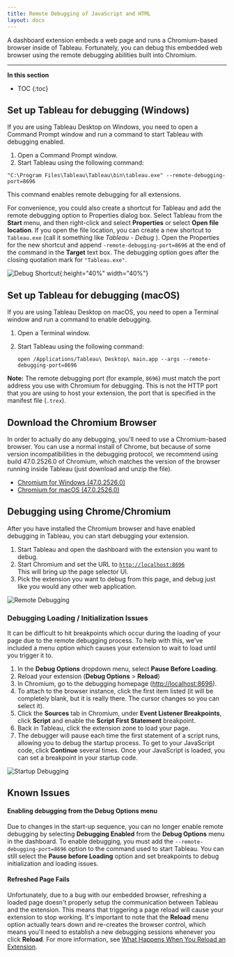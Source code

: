 ```yaml
---
title: Remote Debugging of JavaScript and HTML
layout: docs
---
```


A dashboard extension embeds a web page and runs a Chromium-based browser inside of Tableau. Fortunately, you can debug this embedded web browser using the remote debugging abilities built into Chromium.

---
**In this section**

* TOC
{:toc}

 
## Set up Tableau for debugging (Windows)


If you are using Tableau Desktop on Windows, you need to open a Command Prompt window and run a command to start Tableau with debugging enabled. 

1. Open a Command Prompt window. 
2. Start Tableau using the following command:

```
"C:\Program Files\Tableau\Tableau\bin\tableau.exe" --remote-debugging-port=8696
```

This command enables remote debugging for all extensions. 

For convenience, you could also create a shortcut for Tableau and add the remote debugging option to Properties dialog box. Select Tableau from the **Start** menu, and then right-click and select **Properties** or select **Open file location**. If you open the file location, you can create a new shortcut to `Tableau.exe` (call it something like *Tableau - Debug* ). Open the Properties for the new shortcut and append `-remote-debugging-port=8696` at the end of the command in the **Target** text box. The debugging option goes after the closing quotation mark for `"Tableau.exe"`. 

![Debug Shortcut]({{site.baseurl}}/assets/Tableau_shortcut_debug.png){:height="40%" width="40%"}

## Set up Tableau for debugging (macOS)

If you are using Tableau Desktop on macOS, you need to open a Terminal window and run a command to enable debugging. 

1. Open a Terminal window. 
2. Start Tableau using the following command:

   ```
   open /Applications/Tableau\ Desktop\ main.app --args --remote-debugging-port=8696
   ```

**Note:** The remote debugging port (for example, `8696`) must match the port address you use with Chromium for debugging. This is not the HTTP port that you are using to host your extension, the port that is specified in the manifest file (`.trex`). 


## Download the Chromium Browser
In order to actually do any debugging, you'll need to use a Chromium-based browser. You can use a normal install of Chrome, but because of some version incompatibilities in the debugging protocol, we recommend using build 47.0.2526.0 of Chromium, which matches the version of the browser running inside Tableau (just download and unzip the file).
* [Chromium for Windows (47.0.2526.0)](https://www.googleapis.com/download/storage/v1/b/chromium-browser-snapshots/o/Win%2F352221%2Fchrome-win32.zip?generation=1443839123039000&alt=media)  
* [Chromium for macOS (47.0.2526.0)](https://www.googleapis.com/download/storage/v1/b/chromium-browser-snapshots/o/Mac%2F352221%2Fchrome-mac.zip?generation=1443838516381000&alt=media) 


## Debugging using Chrome/Chromium
After you have installed the Chromium browser and have enabled debugging in Tableau, you can start debugging your extension. 

1. Start Tableau and open the dashboard with the extension you want to debug. 
2. Start Chromium and set the URL to [`http://localhost:8696`](http://localhost:8696)  
   This will bring up the page selector UI. 
3. Pick the extension you want to debug from this page, and debug just like you would any other web application.

![Remote Debugging]({{site.baseurl}}/assets/UsWdJEnOiR.gif)

### Debugging Loading / Initialization Issues
It can be difficult to hit breakpoints which occur during the loading of your page due to the remote debugging process. To help with this, we've included a menu option which causes your extension to wait to load until you trigger it to.

1. In the **Debug Options** dropdown menu, select **Pause Before Loading**.
2. Reload your extension (**Debug Options** > **Reload**)
3. In Chromium, go to the debugging homepage ([http://localhost:8696](http://localhost:8696)). 
4. To attach to the browser instance, click the first item listed (it will be completely blank, but it is really there. The cursor changes so you can select it). 
4. Click the **Sources** tab in Chromium, under **Event Listener Breakpoints**, click **Script** and enable the **Script First Statement** breakpoint.
5. Back in Tableau, click the extension zone to load your page.
6. The debugger will pause each time the first statement of a script runs, allowing you to debug the startup process. To get to your JavaScript code, click **Continue** several times. Once your JavaScript is loaded, you can set a breakpoint in your startup code. 

![Startup Debugging]({{site.baseurl}}/assets/foucUWBiUJ.gif)

## Known Issues

#### Enabling debugging from the Debug Options menu

Due to changes in the start-up sequence, you can no longer enable remote debugging by selecting **Debugging Enabled** from the **Debug Options** menu in the dashboard. To enable debugging, you must add the `--remote-debugging-port=8696` option to the command used to start Tableau. You can still select the **Pause before Loading** option and set breakpoints to debug initialization and loading issues.  

#### Refreshed Page Fails
Unfortunately, due to a bug with our embedded browser, refreshing a loaded page doesn't properly setup the communication between Tableau and the extension. This means that triggering a page reload will cause your extension to stop working. It's important to note that the **Reload** menu option actually tears down and re-creates the browser control, which means you'll need to establish a new debugging sessions whenever you click **Reload**. For more information, see [What Happens When You Reload an Extension]({{site.baseurl}}/docs/trex_reload.html).


